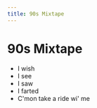 ```yaml
---
title: 90s Mixtape
---
```


# 90s Mixtape

- I wish
- I see
- I saw
- I farted
- C'mon take a ride wi' me
